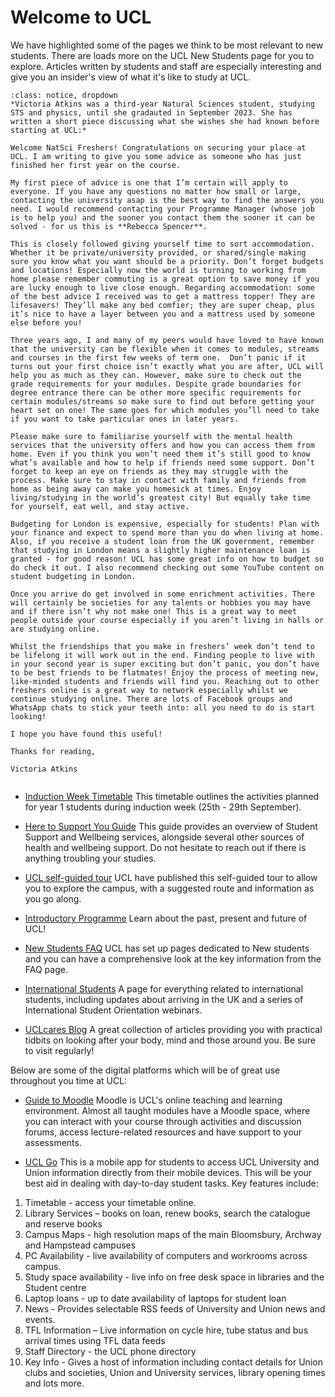 # Welcome to UCL
We have highlighted some of the pages we think to be most relevant to new students. There are loads more on the UCL New Students page for you to explore. Articles written by students and staff are especially interesting and give you an insider's view of what it's like to study at UCL. 

````{admonition} What I wish I'd known before starting at UCL
:class: notice, dropdown
*Victoria Atkins was a third-year Natural Sciences student, studying STS and physics, until she gradauted in September 2023. She has written a short piece discussing what she wishes she had known before starting at UCL:*

Welcome NatSci Freshers! Congratulations on securing your place at UCL. I am writing to give you some advice as someone who has just finished her first year on the course.

My first piece of advice is one that I’m certain will apply to everyone. If you have any questions no matter how small or large, contacting the university asap is the best way to find the answers you need. I would recommend contacting your Programme Manager (whose job is to help you) and the sooner you contact them the sooner it can be solved - for us this is **Rebecca Spencer**.

This is closely followed giving yourself time to sort accommodation. Whether it be private/university provided, or shared/single making sure you know what you want should be a priority. Don’t forget budgets and locations! Especially now the world is turning to working from home please remember commuting is a great option to save money if you are lucky enough to live close enough. Regarding accommodation: some of the best advice I received was to get a mattress topper! They are lifesavers! They’ll make any bed comfier; they are super cheap, plus it’s nice to have a layer between you and a mattress used by someone else before you!

Three years ago, I and many of my peers would have loved to have known that the university can be flexible when it comes to modules, streams and courses in the first few weeks of term one.  Don’t panic if it turns out your first choice isn’t exactly what you are after, UCL will help you as much as they can. However, make sure to check out the grade requirements for your modules. Despite grade boundaries for degree entrance there can be other more specific requirements for certain modules/streams so make sure to find out before getting your heart set on one! The same goes for which modules you’ll need to take if you want to take particular ones in later years.

Please make sure to familiarise yourself with the mental health services that the university offers and how you can access them from home. Even if you think you won’t need them it’s still good to know what’s available and how to help if friends need some support. Don’t forget to keep an eye on friends as they may struggle with the process. Make sure to stay in contact with family and friends from home as being away can make you homesick at times. Enjoy living/studying in the world’s greatest city! But equally take time for yourself, eat well, and stay active.

Budgeting for London is expensive, especially for students! Plan with your finance and expect to spend more than you do when living at home. Also, if you receive a student loan from the UK government, remember that studying in London means a slightly higher maintenance loan is granted - for good reason! UCL has some great info on how to budget so do check it out. I also recommend checking out some YouTube content on student budgeting in London.

Once you arrive do get involved in some enrichment activities. There will certainly be societies for any talents or hobbies you may have and if there isn’t why not make one! This is a great way to meet people outside your course especially if you aren’t living in halls or are studying online.

Whilst the friendships that you make in freshers’ week don’t tend to be lifelong it will work out in the end. Finding people to live with in your second year is super exciting but don’t panic, you don’t have to be best friends to be flatmates! Enjoy the process of meeting new, like-minded students and friends will find you. Reaching out to other freshers online is a great way to network especially whilst we continue studying online. There are lots of Facebook groups and WhatsApp chats to stick your teeth into: all you need to do is start looking!

I hope you have found this useful!

Thanks for reading,

Victoria Atkins


````

- [Induction Week Timetable](https://www.ucl.ac.uk/natural-sciences/sites/natural_sciences/files/inductiontt-y1.pdf)
This timetable outlines the activities planned for year 1 students during induction week (25th - 29th September).

- [Here to Support You Guide](https://www.ucl.ac.uk/students/sites/students/files/ucl_here_to_support_you_guide_2023-24_1.pdf) 
This guide provides an overview of Student Support and Wellbeing services, alongside several other sources of health and wellbeing support. Do not hesitate to reach out if there is anything troubling your studies. 



- [UCL self-guided tour](https://www.ucl.ac.uk/prospective-students/campus-tours/self-guided-campus-tours)
UCL have published this self-guided tour to allow you to explore the campus, with a suggested route and information as you go along.

- [Introductory Programme](https://www.ucl.ac.uk/students/new-students/select-your-student-group/international-ite-student/your-online-induction/introductory)
Learn about the past, present and future of UCL!

- [New Students FAQ](https://www.ucl.ac.uk/students/new-students/select-your-student-group/new-student-faqs)
UCL has set up pages dedicated to New students and you can have a comprehensive look at the key information from the FAQ page.

- [International Students](https://www.ucl.ac.uk/students/international-students)
A page for everything related to international students, including updates about arriving in the UK and a series of International Student Orientation webinars.

- [UCLcares Blog](https://www.ucl.ac.uk/students/support-and-wellbeing/uclcares-blog)
A great collection of articles providing you with practical tidbits on looking after your body, mind and those around you. Be sure to visit regularly!


Below are some of the digital platforms which will be of great use throughout you time at UCL:

- [Guide to Moodle](https://wiki.ucl.ac.uk/display/ELearningStudentSupport/Moodle+Quick+Start+Guide+for+Students)
Moodle is UCL's online teaching and learning environment. Almost all taught modules have a Moodle space, where you can interact with your course through activities and discussion forums, access lecture-related resources and have support to your assessments. 

- [UCL Go](https://www.ucl.ac.uk/isd/services/websites-apps/ucl-go)
This is a mobile app for students to access UCL University and Union information directly from their mobile devices. This will be your best aid in dealing with day-to-day student tasks. Key features include:

1. Timetable - access your timetable online.
2. Library Services – books on loan, renew books, search the catalogue and reserve books
3. Campus Maps - high resolution maps of the main Bloomsbury, Archway and Hampstead campuses
4. PC Availability - live availability of computers and workrooms across campus.
5. Study space availability - live info on free desk space in libraries and the Student centre
6. Laptop loans - up to date availability of laptops for student loan
7. News - Provides selectable RSS feeds of University and Union news and events.
8. TFL Information – Live information on cycle hire, tube status and bus arrival times using TFL data feeds
9. Staff Directory - the UCL phone directory
10. Key Info - Gives a host of information including contact details for Union clubs and societies, Union and University services, library opening times and lots more.
